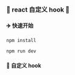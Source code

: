 ### :rocket:  react 自定义 hook   :rocket:

#### :airplane:  快速开始 ​

```shell
npm install
```

```shell
npm run dev
```

#### :key:  自定义 hook

